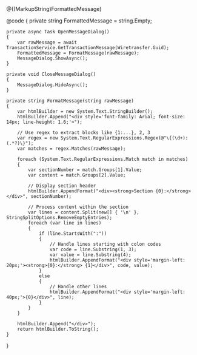 <SfDialog Width="600px" Header="Transaction Message" IsModal="true">
    <div class="formatted-message">
        @((MarkupString)FormattedMessage)
    </div>
    <SfButton Content="Close" OnClick="CloseMessageDialog" />
</SfDialog>

@code {
    private string FormattedMessage = string.Empty;

    private async Task OpenMessageDialog()
    {
        var rawMessage = await TransactionService.GetTransactionMessage(Wiretransfer.Guid);
        FormattedMessage = FormatMessage(rawMessage);
        MessageDialog.ShowAsync();
    }

    private void CloseMessageDialog()
    {
        MessageDialog.HideAsync();
    }

    private string FormatMessage(string rawMessage)
    {
        var htmlBuilder = new System.Text.StringBuilder();
        htmlBuilder.Append("<div style='font-family: Arial; font-size: 14px; line-height: 1.6;'>");

        // Use regex to extract blocks like {1:...}, 2, 3
        var regex = new System.Text.RegularExpressions.Regex(@"\{(\d+):(.*?)\}");
        var matches = regex.Matches(rawMessage);

        foreach (System.Text.RegularExpressions.Match match in matches)
        {
            var sectionNumber = match.Groups[1].Value;
            var content = match.Groups[2].Value;

            // Display section header
            htmlBuilder.AppendFormat("<div><strong>Section {0}:</strong></div>", sectionNumber);

            // Process content within the section
            var lines = content.Split(new[] { '\n' }, StringSplitOptions.RemoveEmptyEntries);
            foreach (var line in lines)
            {
                if (line.StartsWith(":"))
                {
                    // Handle lines starting with colon codes
                    var code = line.Substring(1, 3);
                    var value = line.Substring(4);
                    htmlBuilder.AppendFormat("<div style='margin-left: 20px;'><strong>{0}:</strong> {1}</div>", code, value);
                }
                else
                {
                    // Handle other lines
                    htmlBuilder.AppendFormat("<div style='margin-left: 40px;'>{0}</div>", line);
                }
            }
        }

        htmlBuilder.Append("</div>");
        return htmlBuilder.ToString();
    }
}
